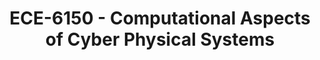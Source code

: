 ---
layout: course
title: ECE-6150 - Computational Aspects of Cyber Physical Systems
aliases: 
course_id: ECE-6150
permalink: /ECE-6150/
avg_difficulty: 0
avg_rating: 0
avg_workload: 0
course_number: 6150
---
